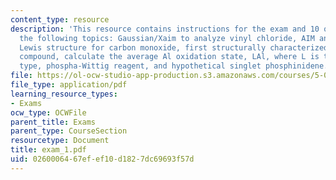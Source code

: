 ```yaml
---
content_type: resource
description: 'This resource contains instructions for the exam and 10 questions on
  the following topics: Gaussian/Xaim to analyze vinyl chloride, AIM analysis, best
  Lewis structure for carbon monoxide, first structurally characterized aluminum(I)
  compound, calculate the average Al oxidation state, LAl, where L is the Nacnac ligand
  type, phospha-Wittig reagent, and hypothetical singlet phosphinidene.'
file: https://ol-ocw-studio-app-production.s3.amazonaws.com/courses/5-05-principles-of-inorganic-chemistry-iii-spring-2005/0260006467efef10d1827dc69693f57d_exam_1.pdf
file_type: application/pdf
learning_resource_types:
- Exams
ocw_type: OCWFile
parent_title: Exams
parent_type: CourseSection
resourcetype: Document
title: exam_1.pdf
uid: 02600064-67ef-ef10-d182-7dc69693f57d
---
```

